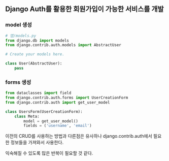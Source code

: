 ## Django Auth를 활용한 회원가입이 가능한 서비스를 개발

### model 생성

```python
# 앱/models.py
from django.db import models
from django.contrib.auth.models import AbstractUser

# Create your models here.

class User(AbstractUser):
    pass
```



### forms 생성

```python
from dataclasses import field
from django.contrib.auth.forms import UserCreationForm
from django.contrib.auth import get_user_model

class UsersForm(UserCreationForm):
    class Meta:
        model = get_user_model()
        fields = ('username', 'email')
```



이전의 CRUD를 사용하는 방법과 다른점은 유사하나 django.contrib.auth에서 필요한 정보들을 가져와서 사용한다.

익숙해질 수 있도록 많은 반복이 필요할 것 같다.